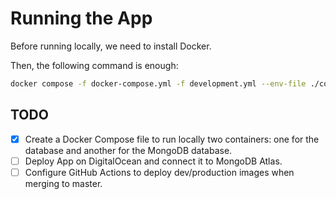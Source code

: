 # Running the App
Before running locally, we need to install Docker.

Then, the following command is enough:
```bash
docker compose -f docker-compose.yml -f development.yml --env-file ./compose/dev.env up
```


## TODO

- [x] Create a Docker Compose file to run locally two containers:
  one for the database and another for the MongoDB database.
- [ ] Deploy App on DigitalOcean and connect it to MongoDB Atlas.
- [ ] Configure GitHub Actions to deploy dev/production images when merging to master.